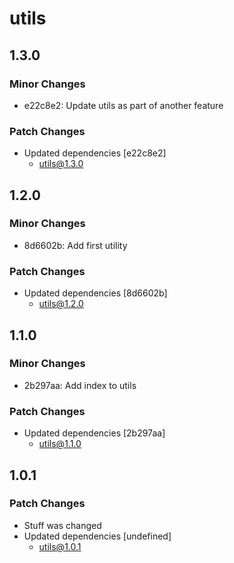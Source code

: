 # utils

## 1.3.0

### Minor Changes

- e22c8e2: Update utils as part of another feature

### Patch Changes

- Updated dependencies [e22c8e2]
  - utils@1.3.0

## 1.2.0

### Minor Changes

- 8d6602b: Add first utility

### Patch Changes

- Updated dependencies [8d6602b]
  - utils@1.2.0

## 1.1.0

### Minor Changes

- 2b297aa: Add index to utils

### Patch Changes

- Updated dependencies [2b297aa]
  - utils@1.1.0

## 1.0.1

### Patch Changes

- Stuff was changed
- Updated dependencies [undefined]
  - utils@1.0.1
